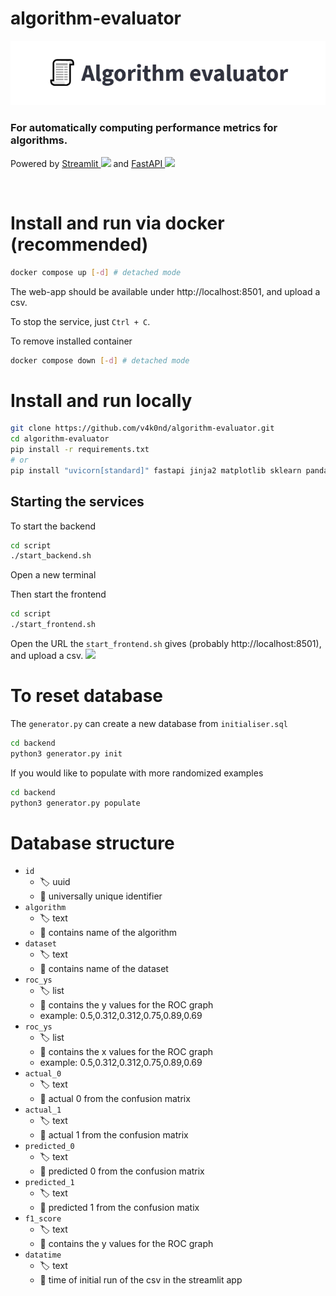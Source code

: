 # algorithm-evaluator

![Algorithm evaluator header](/docs/header.png)
### For automatically computing performance metrics for algorithms.
Powered by [Streamlit <img src="https://streamlit.io/favicon.svg" width="20">](https://streamlit.io/) and [FastAPI <img src="https://fastapi.tiangolo.com/img/favicon.png" width="20"> ](https://fastapi.tiangolo.com/)

&nbsp;
<!-- 
## Features
### .csv upload
&nbsp;
![](/docs/csv_upload.png)

### Retrieve from db
&nbsp;

![](/docs/retrieve_from_db.png) -->

<!-- 
<p align="center">
  <img src="https://raw.githubusercontent.com/v4k0nd/algorithm-evaluator/master/docs/app_preview.png">
</p> -->

# Install and run via docker (recommended)
```sh
docker compose up [-d] # detached mode
```

The web-app should be available under http://localhost:8501, and upload a csv.


To stop the service, just `Ctrl + C`.


To remove installed container
```sh
docker compose down [-d] # detached mode
```

# Install and run locally
```sh
git clone https://github.com/v4k0nd/algorithm-evaluator.git
cd algorithm-evaluator
pip install -r requirements.txt
# or
pip install "uvicorn[standard]" fastapi jinja2 matplotlib sklearn pandas streamlit
```
## Starting the services

To start the backend
```sh
cd script
./start_backend.sh
```
Open a new terminal


Then start the frontend
```sh
cd script
./start_frontend.sh
```

Open the URL the `start_frontend.sh` gives (probably http://localhost:8501), and upload a csv.
<img src="https://raw.githubusercontent.com/v4k0nd/algorithm-evaluator/master/docs/streamlit_running.png">


# To reset database

The `generator.py` can create a new database from `initialiser.sql`
```sh
cd backend
python3 generator.py init
```

If you would like to populate with more randomized examples
```sh
cd backend
python3 generator.py populate
```


# Database structure
- `id`
    - :label: uuid
    - :memo: universally unique identifier
- `algorithm`
    - :label: text
    - :memo: contains name of the algorithm
- `dataset`
    - :label: text 
    - :memo: contains name of the dataset
- `roc_ys`
    - :label: list 
    - :memo: contains the y values for the ROC graph
    - example: 0.5,0.312,0.312,0.75,0.89,0.69
- `roc_ys`
    - :label: list 
    - :memo: contains the x values for the ROC graph
    - example: 0.5,0.312,0.312,0.75,0.89,0.69
- `actual_0`
    - :label: text 
    - :memo: actual 0 from the confusion matrix
- `actual_1`
    - :label: text 
    - :memo: actual 1 from the confusion matrix
- `predicted_0`
    - :label: text 
    - :memo: predicted 0 from the confusion matrix
- `predicted_1`
    - :label: text 
    - :memo: predicted 1 from the confusion matix
- `f1_score`
    - :label: text 
    - :memo: contains the y values for the ROC graph
- `datatime`
    - :label: text 
    - :memo: time of initial run of the csv in the streamlit app
